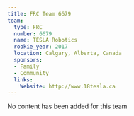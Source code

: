 ```yaml
---
title: FRC Team 6679
team:
  type: FRC
  number: 6679
  name: TESLA Robotics
  rookie_year: 2017
  location: Calgary, Alberta, Canada
  sponsors:
  - Family
  - Community
  links:
    Website: http://www.18tesla.ca
---
```


No content has been added for this team